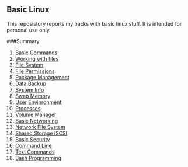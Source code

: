 ## Basic Linux
This reposistory reports my hacks with basic linux stuff. It is intended for personal use only.

###Summary
1. [Basic Commands](https://github.com/kalise/linux/blob/master/basic_commands.md)
2. [Working with files](https://github.com/kalise/linux/blob/master/working_with_files.md)
3. [File System](https://github.com/kalise/linux/blob/master/filesytem.md)
4. [File Permissions](https://github.com/kalise/linux/blob/master/file_permissions.md)
5. [Package Management](https://github.com/kalise/linux/blob/master/package_management.md)
6. [Data Backup](https://github.com/kalise/linux/blob/master/data_backup.md)
7. [System Info](https://github.com/kalise/linux/blob/master/system_info.md)
8. [Swap Memory](https://github.com/kalise/linux/blob/master/swap_memory.md)
9. [User Envinronment](https://github.com/kalise/linux/blob/master/user_env.md)
10. [Processes](https://github.com/kalise/linux/blob/master/processes.md)
11. [Volume Manager](https://github.com/kalise/linux/blob/master/volume_manager.md)
12. [Basic Networking](https://github.com/kalise/linux/blob/master/basic_networking.md)
13. [Network File System](https://github.com/kalise/linux/blob/master/nfs.md)
14. [Shared Storage iSCSI](https://github.com/kalise/linux/blob/master/shared_storage_iscsi.md)
14. [Basic Security](https://github.com/kalise/linux/blob/master/basic_security.md)
15. [Command Line](https://github.com/kalise/linux/blob/master/command_line_prompt.md)
16. [Text Commands](https://github.com/kalise/linux/blob/master/text_commands.md)
17. [Bash Programming](https://github.com/kalise/linux/blob/master/bash_programming.md)
